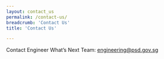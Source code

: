 ```yaml
---
layout: contact_us
permalink: /contact-us/
breadcrumb: 'Contact Us'
title: 'Contact Us'

---
```


Contact Engineer What’s Next Team: engineering@psd.gov.sg
